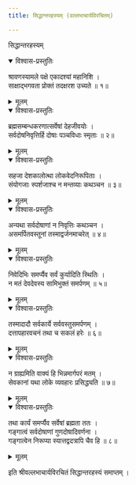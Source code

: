 ```yaml
---
title: सिद्धान्तरहस्यम् (वल्लभाचार्यविरचितम्)

---
```

  
 सिद्धान्तरहस्यम्

<details open><summary>विश्वास-प्रस्तुतिः</summary>

श्रावणस्यामले पक्षे एकादश्यां महानिशि ।  
साक्षाद्भगवता प्रोक्तं तदक्षरश उच्यते ॥ १॥
</details>

<details><summary>मूलम्</summary>

श्रावणस्यामले पक्षे एकादश्यां महानिशि ।  
साक्षाद्भगवता प्रोक्तं तदक्षरश उच्यते ॥ १॥
</details>

<details open><summary>विश्वास-प्रस्तुतिः</summary>

ब्रह्मसम्बन्धकरणात्सर्वेषां देहजीवयोः ।  
सर्वदोषनिवृत्तिर्हि दोषाः पञ्चविधाः स्मृताः ॥ २॥
</details>

<details><summary>मूलम्</summary>

ब्रह्मसम्बन्धकरणात्सर्वेषां देहजीवयोः ।  
सर्वदोषनिवृत्तिर्हि दोषाः पञ्चविधाः स्मृताः ॥ २॥
</details>

<details open><summary>विश्वास-प्रस्तुतिः</summary>

सहजा देशकालोत्था लोकवेदनिरूपिताः ।  
संयोगजाः स्पर्शजाश्च न मन्तव्याः कथञ्चन ॥ ३॥
</details>

<details><summary>मूलम्</summary>

सहजा देशकालोत्था लोकवेदनिरूपिताः ।  
संयोगजाः स्पर्शजाश्च न मन्तव्याः कथञ्चन ॥ ३॥
</details>

<details open><summary>विश्वास-प्रस्तुतिः</summary>

अन्यथा सर्वदोषाणां न निवृत्तिः कथञ्चन ।  
असमर्पितवस्तूनां तस्माद्वर्जनमाचरेत् ॥ ४॥
</details>

<details><summary>मूलम्</summary>

अन्यथा सर्वदोषाणां न निवृत्तिः कथञ्चन ।  
असमर्पितवस्तूनां तस्माद्वर्जनमाचरेत् ॥ ४॥
</details>

<details open><summary>विश्वास-प्रस्तुतिः</summary>

निवेदिभिः समर्प्यैव सर्वं कुर्यादिति स्थितिः ।  
न मतं देवदेवस्य सामिभुक्तं समर्पणम् ॥ ५॥
</details>

<details><summary>मूलम्</summary>

निवेदिभिः समर्प्यैव सर्वं कुर्यादिति स्थितिः ।  
न मतं देवदेवस्य सामिभुक्तं समर्पणम् ॥ ५॥
</details>

<details open><summary>विश्वास-प्रस्तुतिः</summary>

तस्मादादौ सर्वकार्ये सर्ववस्तुसमर्पणम् ।  
दत्तापहारवचनं तथा च सकलं हरेः ॥ ६॥
</details>

<details><summary>मूलम्</summary>

तस्मादादौ सर्वकार्ये सर्ववस्तुसमर्पणम् ।  
दत्तापहारवचनं तथा च सकलं हरेः ॥ ६॥
</details>

<details open><summary>विश्वास-प्रस्तुतिः</summary>

न ग्राह्यमिति वाक्यं हि भिन्नमार्गपरं मतम् ।  
सेवकानां यथा लोके व्यवहारः प्रसिद्ध्यति ॥ ७॥
</details>

<details><summary>मूलम्</summary>

न ग्राह्यमिति वाक्यं हि भिन्नमार्गपरं मतम् ।  
सेवकानां यथा लोके व्यवहारः प्रसिद्ध्यति ॥ ७॥
</details>

<details open><summary>विश्वास-प्रस्तुतिः</summary>

तथा कार्यं समर्प्यैव सर्वेषां ब्रह्मता ततः ।  
गङ्गात्वं सर्वदोषाणां गुणदोषादिवर्णना ।  
गङ्गात्वेन निरूप्या स्यात्तद्वदत्रापि चैव हि ॥ ८॥
</details>

<details><summary>मूलम्</summary>

तथा कार्यं समर्प्यैव सर्वेषां ब्रह्मता ततः ।  
गङ्गात्वं सर्वदोषाणां गुणदोषादिवर्णना ।  
गङ्गात्वेन निरूप्या स्यात्तद्वदत्रापि चैव हि ॥ ८॥
</details>  
  
इति श्रीवल्लभाचार्यविरचितं सिद्धान्तरहस्यं समाप्तम् ।  
  
